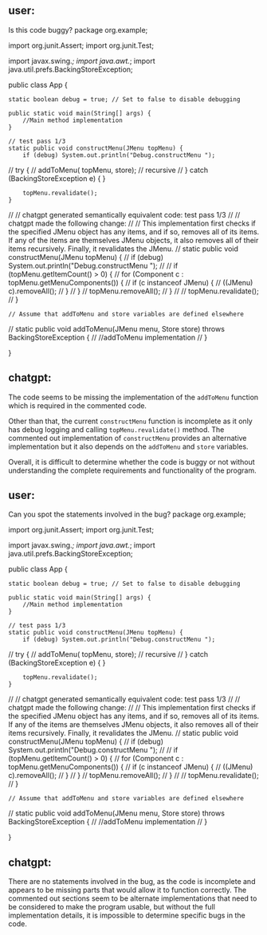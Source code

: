 

## user: 

Is this code buggy?
package org.example;

import org.junit.Assert;
import org.junit.Test;

import javax.swing.*;
import java.awt.*;
import java.util.prefs.BackingStoreException;

public class App {

    static boolean debug = true; // Set to false to disable debugging

    public static void main(String[] args) {
        //Main method implementation
    }

    // test pass 1/3
    static public void constructMenu(JMenu topMenu) {
        if (debug) System.out.println("Debug.constructMenu ");


//        try {
//            addToMenu( topMenu, store); // recursive
//        } catch (BackingStoreException e) { }

        topMenu.revalidate();
    }

//    //    chatgpt generated  semantically equivalent code: test pass 1/3
//    //    chatgpt made the following change:
//    // This implementation first checks if the specified JMenu object has any items, and if so, removes all of its items. If any of the items are themselves JMenu objects, it also removes all of their items recursively. Finally, it revalidates the JMenu.
//    static public void constructMenu(JMenu topMenu) {
//        if (debug) System.out.println("Debug.constructMenu ");
//
//        if (topMenu.getItemCount() > 0) {
//            for (Component c : topMenu.getMenuComponents()) {
//                if (c instanceof JMenu) {
//                    ((JMenu) c).removeAll();
//                }
//            }
//            topMenu.removeAll();
//        }
//
//        topMenu.revalidate();
//    }

    // Assume that addToMenu and store variables are defined elsewhere
//    static public void addToMenu(JMenu menu, Store store) throws BackingStoreException {
//        //addToMenu implementation
//    }


}

## chatgpt: 

The code seems to be missing the implementation of the `addToMenu` function which is required in the commented code. 

Other than that, the current `constructMenu` function is incomplete as it only has debug logging and calling `topMenu.revalidate()` method. The commented out implementation of `constructMenu` provides an alternative implementation but it also depends on the `addToMenu` and `store` variables. 

Overall, it is difficult to determine whether the code is buggy or not without understanding the complete requirements and functionality of the program.

## user: 

Can you spot the statements involved in the bug?
package org.example;

import org.junit.Assert;
import org.junit.Test;

import javax.swing.*;
import java.awt.*;
import java.util.prefs.BackingStoreException;

public class App {

    static boolean debug = true; // Set to false to disable debugging

    public static void main(String[] args) {
        //Main method implementation
    }

    // test pass 1/3
    static public void constructMenu(JMenu topMenu) {
        if (debug) System.out.println("Debug.constructMenu ");


//        try {
//            addToMenu( topMenu, store); // recursive
//        } catch (BackingStoreException e) { }

        topMenu.revalidate();
    }

//    //    chatgpt generated  semantically equivalent code: test pass 1/3
//    //    chatgpt made the following change:
//    // This implementation first checks if the specified JMenu object has any items, and if so, removes all of its items. If any of the items are themselves JMenu objects, it also removes all of their items recursively. Finally, it revalidates the JMenu.
//    static public void constructMenu(JMenu topMenu) {
//        if (debug) System.out.println("Debug.constructMenu ");
//
//        if (topMenu.getItemCount() > 0) {
//            for (Component c : topMenu.getMenuComponents()) {
//                if (c instanceof JMenu) {
//                    ((JMenu) c).removeAll();
//                }
//            }
//            topMenu.removeAll();
//        }
//
//        topMenu.revalidate();
//    }

    // Assume that addToMenu and store variables are defined elsewhere
//    static public void addToMenu(JMenu menu, Store store) throws BackingStoreException {
//        //addToMenu implementation
//    }


}

## chatgpt: 

There are no statements involved in the bug, as the code is incomplete and appears to be missing parts that would allow it to function correctly. The commented out sections seem to be alternate implementations that need to be considered to make the program usable, but without the full implementation details, it is impossible to determine specific bugs in the code.
